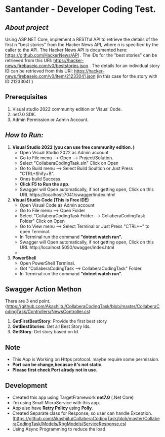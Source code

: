 #  Santander - Developer Coding Test.

## _About project_
Using ASP.NET Core, implement a RESTful API to retrieve the details of the first n "best stories" from the Hacker News API, where n is specified by the caller to the API. The Hacker News API is documented here: https://github.com/HackerNews/API . 
The IDs for the "best stories" can be retrieved from this URI: https://hacker-news.firebaseio.com/v0/beststories.json . 
The details for an individual story ID can be retrieved from this URI: https://hacker-news.firebaseio.com/v0/item/21233041.json (in this case for the story with ID 21233041 ) 
## Prerequisites
1. Visual studio 2022 community edition or Visual Code.
2.  net7.0 SDK.
3. Admin Permission or Admin Account.

## _How to Run:_
1. **Visual Studio 2022 (you can use free community edition. )**
	- Open Visual Studio 2022 as Admin account
	- Go to File menu --> Open --> Project/Solution.
	- Select "CollaberaCodingTask.sln" Click on Open
	- Go to Build menu --> Select Build Soultion or Just Press "CTRL+Shify+B".
	- Ones build Success.
	- **Click F5 to Run the app.**
	- Swagger will Open automatically, if not getting open, Click on this URL https://localhost:7041/swagger/index.html
2. **Visual Studio Code (This is Free IDE)**
	- Open Visual Code as Admin account
	- Go to File menu --> Open Folder
	- Select "CollaberaCodingTask Folder --> CollaberaCodingTask Folder" Click on Open
	- Go to View menu --> Select Terminal or Just Press "CTRL+~" to open Terminal.
	- In Terminal run the command **"dotnet watch run".**
	- Swagger will Open automatically, if not getting open, Click on this URL http://localhost:5050/swagger/index.html
	- 
3. **PowerShell**
    - Open PowerShell Terminal.
    - Got "CollaberaCodingTask --> CollaberaCodingTask" Folder.
    - In Terminal run the command **"dotnet watch run".**

## Swagger Action Methon
There are 3 end point. (https://github.com/Akashjitu/CollaberaCodingTask/blob/master/CollaberaCodingTask/Controllers/NewsController.cs)
1. **GetFirstBestStory**: Provide the first best story
2. **GetBestStories**: Get all Best Story Ids.
3. **GetStory**: Get story based on Id.

## Note
- This App is Working on Https protocol. maybe require some permission.
- **Port can be change,becasue it's not static**.
- **Please first check Port alrady not in use**.
## Development
- Created this app using TargetFramework **net7.0** (.Net Core) 
- I'm using Small MicroService with this app.
- App also have **Retry Policy** using **Polly**. 
- Created Separate class for Response, so user can handle Exception.(https://github.com/Akashjitu/CollaberaCodingTask/blob/master/CollaberaCodingTask/Models/RpgModels/ServiceResponse.cs)
- Using Async Programming to reduce the load.



